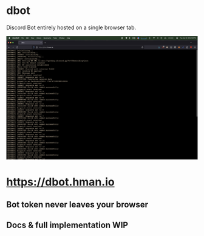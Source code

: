 # dbot
Discord Bot entirely hosted on a single browser tab.

![demo image](./demo.png)

# https://dbot.hman.io

## Bot token never leaves your browser

## Docs & full implementation WIP
